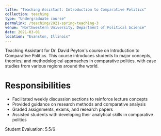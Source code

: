 ```yaml
---
title: "Teaching Assistant: Introduction to Comparative Politics"
collection: teaching
type: "Undergraduate course"
permalink: /teaching/2021-spring-teaching-3
venue: "Northwestern University, Department of Political Science"
date: 2021-03-01
location: "Evanston, Illinois"
---
```


Teaching Assistant for Dr. David Peyton's course on Introduction to Comparative Politics. This course introduces students to major concepts, theories, and methodological approaches in comparative politics, with case studies from various regions around the world.

Responsibilities
======
* Facilitated weekly discussion sections to reinforce lecture concepts
* Provided guidance on research methods and comparative analysis
* Graded assignments, exams, and research papers
* Assisted students with developing their analytical skills in comparative politics

Student Evaluation: 5.5/6 